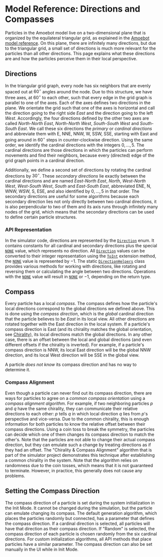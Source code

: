# Model Reference: Directions and Compasses

Particles in the Amoebot model live on a two-dimensional plane that is organized by the equilateral triangular grid, as explained in the [Amoebot model reference](~/amoebot_model/home.md).
On this plane, there are infinitely many directions, but due to the triangular grid, a small set of directions is much more relevant for the particles than all other directions.
This page explains what these directions are and how the particles perceive them in their local perspective.


## Directions

In the triangular grid graph, every node has six neighbors that are evenly spaced out at $60^\circ$ angles around the node.
Due to this structure, we have three axes, at $60^\circ$ to each other, such that every edge in the grid graph is parallel to one of the axes.
Each of the axes defines two directions in the plane.
We orientate the grid such that one of the axes is horizontal and call the direction going to the right side *East* and the direction going to the left *West*.
Accordingly, the four directions defined by the other two axes are called *North-North East*, *North-North West*, *South-South West* and *South-South East*.
We call these six directions the *primary* or *cardinal directions* and abbreviate them with E, NNE, NNW, W, SSW, SSE, starting with East and going around in $60^\circ$ steps in counter-clockwise direction.
Using the same order, we identify the cardinal directions with the integers $0,\ldots,5$.
The cardinal directions are those directions in which the particles can perform movements and find their neighbors, because every (directed) edge of the grid graph points in a cardinal direction.

Additionally, we define a second set of directions by rotating the cardinal directions by $30^\circ$.
These *secondary directions* lie exactly between the cardinal directions and are named *East-North East*, *North*, *West-North West*, *West-South West*, *South* and *East-South East*, abbreviated ENE, N, WNW, WSW, S, ESE, and also identified by $0,\ldots,5$ in that order.
The secondary directions are useful for some algorithms because each secondary direction lies not only directly between two cardinal directions, it is also perpendicular to two of them and its axis runs through infinitely many nodes of the grid, which means that the secondary directions can be used to define certain particle structures.

### API Representation

In the simulator code, directions are represented by the [`Direction`][1] enum.
It contains constants for all cardinal and secondary directions plus the special [`NONE`][2] value, which represents no direction.
All [`Direction`][1] values can be converted to their integer representation using the [`ToInt`][3] extension method, the [`NONE`][2] value is represented by $-1$.
The static [`DirectionHelpers`][4] class provides various methods for working with directions, like rotating and reversing them or calculating the angle between two directions.
Operations with the [`NONE`][2] value will result in [`NONE`][2] or $-1$, depending on the return type.


## Compass

Every particle has a local *compass*.
The compass defines how the particle's local directions correspond to the global directions we defined above.
This is done using the *compass direction*, which is the *global* cardinal direction that the particle believes to be *East* in its local view.
All other directions are rotated together with the East direction in the local system.
If a particle's compass direction is East (and its chirality matches the global orientation, see [Chirality](chirality.md)), its local directions match the global directions.
In any other case, there is an offset between the local and global directions (and even different offsets if the chirality is inverted).
For example, if a particle's compass direction is NNW, its local East direction will be the global NNW direction, and its local West direction will be SSE in the global view.

A particle *does not know* its compass direction and has no way to determine it.

### Compass Alignment

Even though a particle can never find out its compass direction, there are ways for particles to agree on a *common compass orientation* using a *compass alignment algorithm*.
For example, if two neighboring particles $p$ and $q$ have the same chirality, they can communicate their relative directions to each other: $p$ tells $q$ in which local direction $q$ lies from $p$'s perspective and vice-versa.
Due to the common chirality, this is enough information for both particles to know the relative offset between their compass directions.
Using a coin toss to break the symmetry, the particles can decide which one of them changes its compass direction to match the other's.
Note that the particles are not able to change their actual compass direction, but they can emulate such a change by treating directions as if they had an offset.
The "Chirality & Compass Alignment" algorithm that is part of the simulator project demonstrates this technique after establishing a common chirality in the system.
Note that the algorithm relies on randomness due to the coin tosses, which means that it is not guaranteed to terminate.
However, in practice, this generally does not cause any problems.


## Setting the Compass Direction

The compass direction of a particle is set during the system initialization in the Init Mode.
It cannot be changed during the simulation, but the particle can emulate changing its compass.
The default generation algorithm, which places the particles randomly but connected, has a parameter that defines the compass direction.
If a cardinal direction is selected, all particles will have that direction as their compass direction.
If "Random" is selected, the compass direction of each particle is chosen randomly from the six cardinal directions.
For custom initialization algorithms, all API methods that place particles have a similar parameter.
The compass direction can also be set manually in the UI while in Init Mode.



[1]: xref:AS2.Direction
[2]: xref:AS2.Direction.NONE
[3]: xref:AS2.DirectionHelpers.ToInt(AS2.Direction)
[4]: xref:AS2.DirectionHelpers
